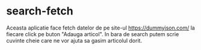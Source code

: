 # search-fetch

Aceasta aplicatie face fetch datelor de pe site-ul https://dummyjson.com/ la fiecare click pe buton "Adauga articol". In bara de search putem scrie cuvinte cheie care ne vor ajuta sa gasim articolul dorit.


